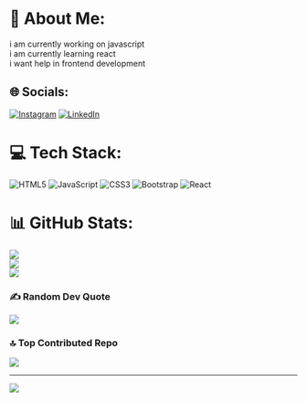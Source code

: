 # 💫 About Me:
i am currently working on javascript<br>i am currently learning react<br>i want help in frontend development


## 🌐 Socials:
[![Instagram](https://img.shields.io/badge/Instagram-%23E4405F.svg?logo=Instagram&logoColor=white)](https://instagram.com/anshulnorya) [![LinkedIn](https://img.shields.io/badge/LinkedIn-%230077B5.svg?logo=linkedin&logoColor=white)](https://www.linkedin.com/in/anshul-kumar-750a38168/) 

# 💻 Tech Stack:
![HTML5](https://img.shields.io/badge/html5-%23E34F26.svg?style=for-the-badge&logo=html5&logoColor=white) ![JavaScript](https://img.shields.io/badge/javascript-%23323330.svg?style=for-the-badge&logo=javascript&logoColor=%23F7DF1E) ![CSS3](https://img.shields.io/badge/css3-%231572B6.svg?style=for-the-badge&logo=css3&logoColor=white) ![Bootstrap](https://img.shields.io/badge/bootstrap-%23563D7C.svg?style=for-the-badge&logo=bootstrap&logoColor=white) ![React](https://img.shields.io/badge/react-%2320232a.svg?style=for-the-badge&logo=react&logoColor=%2361DAFB)
# 📊 GitHub Stats:
![](https://github-readme-stats.vercel.app/api?username=anshulnorya&theme=dark&hide_border=false&include_all_commits=true&count_private=true)<br/>
![](https://github-readme-streak-stats.herokuapp.com/?user=anshulnorya&theme=dark&hide_border=false)<br/>
![](https://github-readme-stats.vercel.app/api/top-langs/?username=anshulnorya&theme=dark&hide_border=false&include_all_commits=true&count_private=true&layout=compact)

### ✍️ Random Dev Quote
![](https://quotes-github-readme.vercel.app/api?type=horizontal&theme=radical)

### 🔝 Top Contributed Repo
![](https://github-contributor-stats.vercel.app/api?username=anshulnorya&limit=5&theme=dark&combine_all_yearly_contributions=true)

---
[![](https://visitcount.itsvg.in/api?id=anshulnorya&icon=0&color=0)](https://visitcount.itsvg.in)

<!-- Proudly created with GPRM ( https://gprm.itsvg.in ) -->
